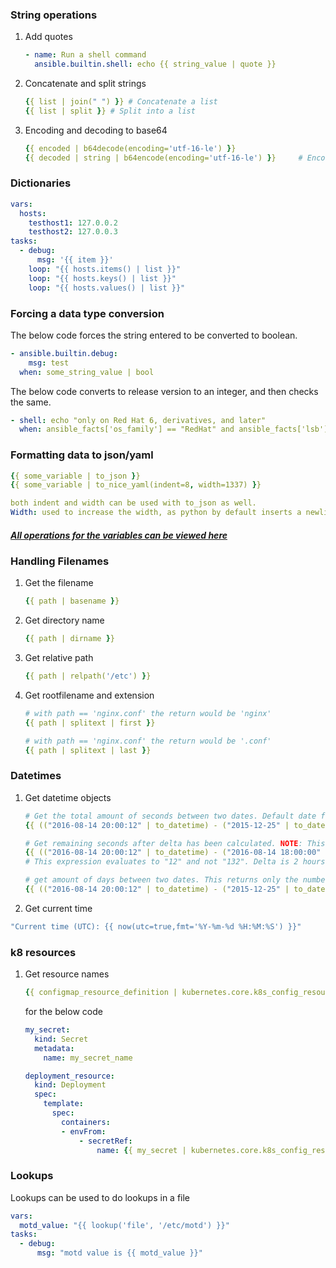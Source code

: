 ### String operations

1. Add quotes

    ```yaml
    - name: Run a shell command
      ansible.builtin.shell: echo {{ string_value | quote }}
    ```

2. Concatenate and split strings

    ```yaml
    {{ list | join(" ") }} # Concatenate a list
    {{ list | split }} # Split into a list
    ```

3. Encoding and decoding to base64

    ```yaml
    {{ encoded | b64decode(encoding='utf-16-le') }}
    {{ decoded | string | b64encode(encoding='utf-16-le') }}     # Encoding parameter is optional
    ```

### Dictionaries

```yaml
vars:
  hosts:
    testhost1: 127.0.0.2
    testhost2: 127.0.0.3
tasks:
  - debug:
      msg: '{{ item }}'
    loop: "{{ hosts.items() | list }}"
    loop: "{{ hosts.keys() | list }}"
    loop: "{{ hosts.values() | list }}"
```

### Forcing a data type conversion

The below code forces the string entered to be converted to boolean.

```yaml
- ansible.builtin.debug:
    msg: test
  when: some_string_value | bool
```

The below code converts to release version to an integer, and then checks the same.

```yaml
- shell: echo "only on Red Hat 6, derivatives, and later"
  when: ansible_facts['os_family'] == "RedHat" and ansible_facts['lsb']['major_release'] | int >= 6
```

### Formatting data to json/yaml

```yaml
{{ some_variable | to_json }}
{{ some_variable | to_nice_yaml(indent=8, width=1337) }}

both indent and width can be used with to_json as well.
Width: used to increase the width, as python by default inserts a newline after 80 characters.
```

##### [All operations for the variables can be viewed here](https://docs.ansible.com/ansible/latest/playbook_guide/playbooks_filters.html#handling-undefined-variables)

### Handling Filenames

1. Get the filename

    ```yaml
    {{ path | basename }}
    ```

2. Get directory name

    ```yaml
    {{ path | dirname }}
    ```

3. Get relative path

    ```yaml
    {{ path | relpath('/etc') }}
    ```

4. Get rootfilename and extension

    ```yaml
    # with path == 'nginx.conf' the return would be 'nginx'
    {{ path | splitext | first }}

    # with path == 'nginx.conf' the return would be '.conf'
    {{ path | splitext | last }}
    ```

### Datetimes

1. Get datetime objects

    ```yaml
    # Get the total amount of seconds between two dates. Default date format is %Y-%m-%d %H:%M:%S but you can pass your own format
    {{ (("2016-08-14 20:00:12" | to_datetime) - ("2015-12-25" | to_datetime('%Y-%m-%d'))).total_seconds()  }}

    # Get remaining seconds after delta has been calculated. NOTE: This does NOT convert years, days, hours, and so on to seconds. For that, use total_seconds()
    {{ (("2016-08-14 20:00:12" | to_datetime) - ("2016-08-14 18:00:00" | to_datetime)).seconds  }}
    # This expression evaluates to "12" and not "132". Delta is 2 hours, 12 seconds

    # get amount of days between two dates. This returns only the number of days and discards remaining hours, minutes, and seconds
    {{ (("2016-08-14 20:00:12" | to_datetime) - ("2015-12-25" | to_datetime('%Y-%m-%d'))).days  }}
    ```

2. Get current time

```yaml
"Current time (UTC): {{ now(utc=true,fmt='%Y-%m-%d %H:%M:%S') }}"
```

### k8 resources

1. Get resource names

    ```yaml
    {{ configmap_resource_definition | kubernetes.core.k8s_config_resource_name }}
    ```

    for the below code

    ```yaml
    my_secret:
      kind: Secret
      metadata:
        name: my_secret_name

    deployment_resource:
      kind: Deployment
      spec:
        template:
          spec:
            containers:
            - envFrom:
                - secretRef:
                    name: {{ my_secret | kubernetes.core.k8s_config_resource_name }}
    ```

### Lookups

Lookups can be used to do lookups in a file

```yaml
vars:
  motd_value: "{{ lookup('file', '/etc/motd') }}"
tasks:
  - debug:
      msg: "motd value is {{ motd_value }}"
```
